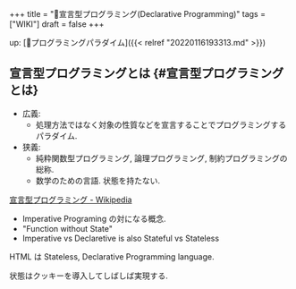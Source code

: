 +++
title = "📝宣言型プログラミング(Declarative Programming)"
tags = ["WIKI"]
draft = false
+++

up: [📁プログラミングパラダイム]({{< relref "20220116193313.md" >}})


## 宣言型プログラミングとは {#宣言型プログラミングとは}

-   広義:
    -   処理方法ではなく対象の性質などを宣言することでプログラミングするパラダイム.
-   狭義:
    -   純粋関数型プログラミング, 論理プログラミング, 制約プログラミングの総称.
    -   数学のための言語. 状態を持たない.

[宣言型プログラミング - Wikipedia](http://ja.wikipedia.org/wiki/%E5%AE%A3%E8%A8%80%E5%9E%8B%E3%83%97%E3%83%AD%E3%82%B0%E3%83%A9%E3%83%9F%E3%83%B3%E3%82%B0)

-   Imperative Programing の対になる概念.
-   "Function without State"
-   Imperative vs Declaretive is also Stateful vs Stateless

HTML は Stateless, Declarative Programming language.

状態はクッキーを導入してしばしば実現する.
